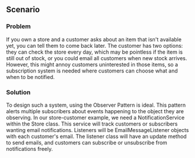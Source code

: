 ## Scenario

### Problem

If you own a store and a customer asks about an item that isn't available yet, you can tell them to come back later. The customer has two options: they can check the store every day, which may be pointless if the item is still out of stock, or you could email all customers when new stock arrives. However, this might annoy customers uninterested in those items, so a subscription system is needed where customers can choose what and when to be notified.

### Solution

To design such a system, using the Observer Pattern is ideal. This pattern alerts multiple subscribers about events happening to the object they are observing. In our store-customer example, we need a NotificationService within the Store class. This service will track customers or subscribers wanting email notifications. Listeners will be EmailMessageListener objects with each customer's email. The listener class will have an update method to send emails, and customers can subscribe or unsubscribe from notifications freely.